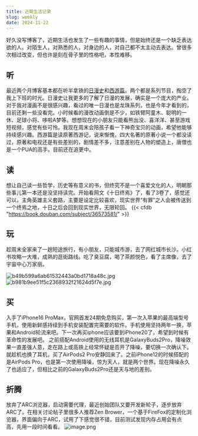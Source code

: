 ```yaml
---
title: 近期生活记录
slug: weekly
date: 2024-11-22
---
```

好久没写博客了，近期生活也发生了一些有趣的事情，但是始终还是一个缺乏表达欲的人。对陌生人，对熟悉的人，对身边的人，对自己都不太主动去表达。曾很多次相过改变，但也许是刻在骨子里的性格吧，本性难移。
<!--more-->
## 听
最近两个月博客基本都在听半拿铁的[日漫史](https://www.xiaoyuzhoufm.com/podcast-topic/6722f7d733c798676f4e644d)和[西游篇](https://www.xiaoyuzhoufm.com/podcast/66cf49c856bfd3907ac9250b)。两个都是系列节目，掏空了我上下班的时光。日漫史让我更多的了解了日漫的发展，确实是一个庞大的产业。对于我对漫画不是很感兴趣，看过的唯一日漫也是龙珠系列，也是今年才看到的，目前还剩一些没看完。小时候看的漫改动画倒是不少，如铁臂阿童木、聪明的一休、足球小将、哆啦A梦等。想想现在的小朋友只能看熊出没、喜洋洋、甚至游戏短视频，感觉有些可怜。我现在周末会陪孩子看一下神奇宝贝的动画，希望他能够持续感兴趣。西游篇是读原著西游记，说来惭愧，四大名著的原著小说一个都没读过，原著和电视还是有些差别的，剧情差不多，注意差别在人物的塑造上，唐僧也是一个PUA的高手。目前还在追更中。

## 读
想让自己读一些哲学，历史等有意义的书，但终究不是一个喜爱文化的人，明朝那些事儿第一本还是没坚持读完。开始看网文《十日终焉》了，看了3卷了，感觉还可以，主角英雄主义套路，主要是设定比较喜欢，现实世界“有罪”之人会被传送到一个终焉之地，十日之后会回到现实世界，无限轮回。
{{< cfdb "https://book.douban.com/subject/36573581/" >}}

## 玩
趁周末全家来了一趟短途旅行，有小朋友，只能城市游，去了网红城市长沙。小红书攻略一大堆，成熟的逛街路线。吃了臭豆腐，喝了茶颜悦色，看了主席像，去了宇宙中心万家丽。

![b49b599a6ab61532443a0bd1718a48c.jpg](https://img.lzsay.com/lzsay-img/2024/11/510abfca73c00e3c35c4c69d52033be5.jpg)
![b981b9ee51f5c2368932f21624d5f7e.jpg](https://img.lzsay.com/lzsay-img/2024/11/d60bd56de922c4787be7a9ebfbb720dc.jpg)

## 买
入手了iPhone16 ProMax，官网首发24期免息购买，第一次入苹果的最高端型号手机，使用新鲜感持续到手机安装配置完需要的软件。手机使用坚持两年一换，苹果和Android轮流来吧。下一次再买iphone应该要到iPhone20了，希望到时候有革命性的发展吧。
之前搭配Android使用的无线耳机是GalaxyBuds2Pro，降噪效果一直差强人意，走在路上或高铁上经常怀疑是否开了降噪，要切换一次确认下。就趁机也换了耳机，买了AirPods2 Pro安静回来了。之前iPhone12的时候搭配的是AirPods Pro，也是第一次使用降噪，惊为天人，就是两个世界。现在降噪永久了也适应了，但相比之前的GalaxyBuds2Pro还是天与地的差别。

## 折腾
放弃了ARC浏览器，启动需要代理，最近创始团队又要开发新轮子，逐步放弃ARC了。在相关讨论帖子里很多人推荐Zen Brower，一个基于FireFox的定制化浏览器，界面偏向于ARC，试用了下感觉很不错，目前测试发现内存占用会有点高，先用一段时间看看。
![image.png](https://img.lzsay.com/lzsay-img/2024/11/61feef3fc5073f6586b0e76731db01e2.png)
